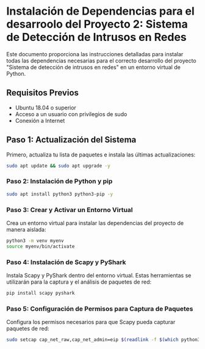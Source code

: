 # Instalación de Dependencias para el desarroolo del Proyecto 2: Sistema de Detección de Intrusos en Redes

Este documento proporciona las instrucciones detalladas para instalar todas las dependencias necesarias para el correcto desarrollo del proyecto "Sistema de detección de intrusos en redes" en un entorno virtual de Python.

## Requisitos Previos
- Ubuntu 18.04 o superior
- Acceso a un usuario con privilegios de sudo
- Conexión a Internet

## Paso 1: Actualización del Sistema
Primero, actualiza tu lista de paquetes e instala las últimas actualizaciones:

```sh
sudo apt update && sudo apt upgrade -y
```
### Paso 2: Instalación de Python y pip
```sh
sudo apt install python3 python3-pip -y
```
### Paso 3: Crear y Activar un Entorno Virtual
Crea un entorno virtual para instalar las dependencias del proyecto de manera aislada:
```sh
python3 -m venv myenv
source myenv/bin/activate
```
### Paso 4: Instalación de Scapy y PyShark
Instala Scapy y PyShark dentro del entorno virtual. Estas herramientas se utilizarán para la captura y el análisis de paquetes de red:
```sh
pip install scapy pyshark
```
### Paso 5: Configuración de Permisos para Captura de Paquetes
Configura los permisos necesarios para que Scapy pueda capturar paquetes de red:
```sh
sudo setcap cap_net_raw,cap_net_admin=eip $(readlink -f $(which python3))
```
